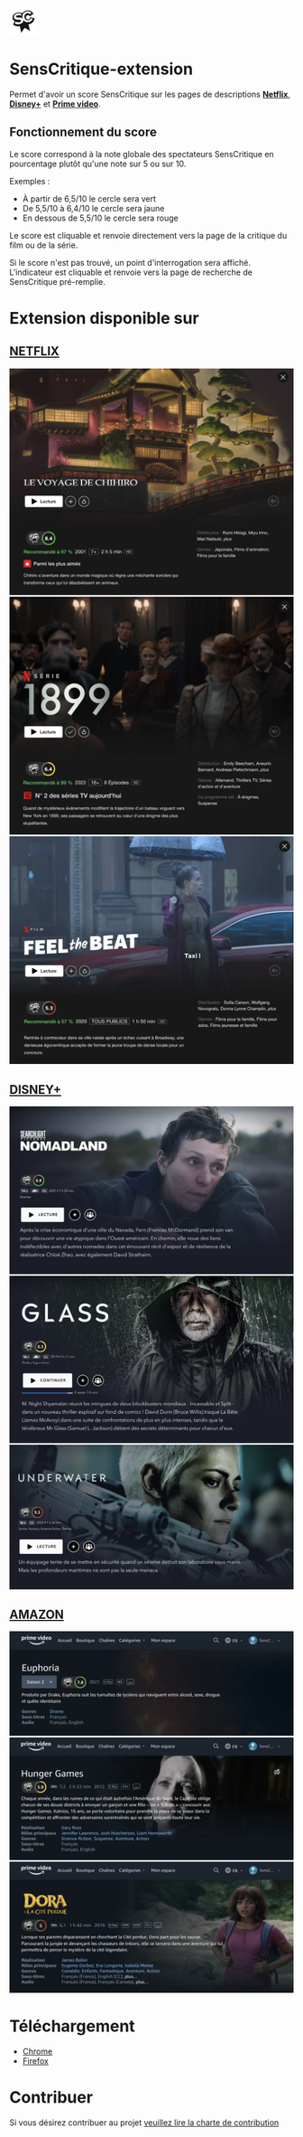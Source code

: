 <img src="/images/logo-128.png" height=50/>

# SensCritique-extension

Permet d'avoir un score SensCritique sur les pages de descriptions **[Netflix](https://www.netflix.com)**, **[Disney+](https://www.disneyplus.com)** et **[Prime video](https://www.primevideo.com)**.

## Fonctionnement du score

Le score correspond à la note globale des spectateurs SensCritique en pourcentage plutôt qu'une note sur 5 ou sur 10.

Exemples :

- À partir de 6,5/10 le cercle sera vert
- De 5,5/10 à 6,4/10 le cercle sera jaune
- En dessous de 5,5/10 le cercle sera rouge

Le score est cliquable et renvoie directement vers la page de la critique du film ou de la série.

Si le score n'est pas trouvé, un point d'interrogation sera affiché. L'indicateur est cliquable et renvoie vers la page de recherche de SensCritique pré-remplie.

# Extension disponible sur

## **[NETFLIX](https://www.netflix.com)**

![](images/screenshots/netflix/1.png)
![](images/screenshots/netflix/2.png)
![](images/screenshots/netflix/3.png)

## **[DISNEY+](https://www.disneyplus.com)**

![](images/screenshots/disney/1.png)
![](images/screenshots/disney/2.png)
![](images/screenshots/disney/3.png)

## **[AMAZON](https://www.amazon.com)**

![](images/screenshots/prime/1.png)
![](images/screenshots/prime/2.png)
![](images/screenshots/prime/3.png)

# Téléchargement

- [Chrome](https://chrome.google.com/webstore/detail/senscritique/enficnaijgnbdbdcpbplmbnhoenehllk?hl=fr)
- [Firefox](https://addons.mozilla.org/fr/firefox/addon/senscritique/)

# Contribuer

Si vous désirez contribuer au projet [veuillez lire la charte de contribution](CONTRIB.md)
